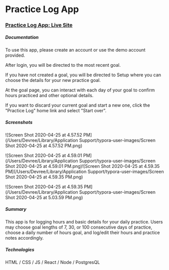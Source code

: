 # Practice Log App	

### [Practice Log App: Live Site](https://practice-log-app.devreelewis.now.sh/)

##### Documentation

To use this app, please create an account or use the demo account provided. 

After login, you will be directed to the most recent goal. 

If you have not created a goal, you will be directed to Setup where you can choose the details for your new practice goal. 

At the goal page, you can interact with each day of your goal to confirm hours practiced and other optional details. 

If you want to discard your current goal and start a new one, click the "Practice Log" home link and select "Start over". 

##### Screenshots

![Screen Shot 2020-04-25 at 4.57.52 PM](/Users/Devree/Library/Application Support/typora-user-images/Screen Shot 2020-04-25 at 4.57.52 PM.png)

![Screen Shot 2020-04-25 at 4.59.01 PM](/Users/Devree/Library/Application Support/typora-user-images/Screen Shot 2020-04-25 at 4.59.01 PM.png)![Screen Shot 2020-04-25 at 4.59.35 PM](/Users/Devree/Library/Application Support/typora-user-images/Screen Shot 2020-04-25 at 4.59.35 PM.png)

![Screen Shot 2020-04-25 at 4.59.35 PM](/Users/Devree/Library/Application Support/typora-user-images/Screen Shot 2020-04-25 at 5.03.59 PM.png)

##### Summary

This app is for logging hours and basic details for your daily practice. Users may choose goal lengths of 7, 30, or 100 consecutive days of practice, choose a daily number of hours goal, and log/edit their hours and practice notes accordingly.

##### Technologies

HTML / CSS / JS / React / Node / PostgresQL  
